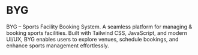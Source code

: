 # BYG
BYG – Sports Facility Booking System. A seamless platform for managing &amp; booking sports facilities. Built with Tailwind CSS, JavaScript, and modern UI/UX, BYG enables users to explore venues, schedule bookings, and enhance sports management effortlessly.
